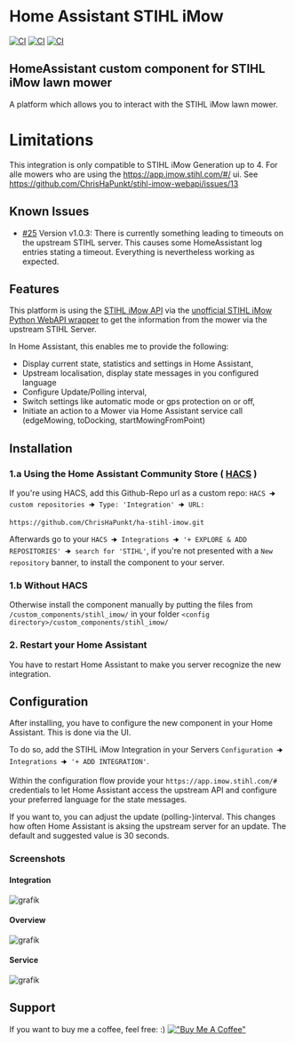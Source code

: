 
# Home Assistant STIHL iMow
[![CI](https://github.com/ChrisHaPunkt/ha-stihl-imow/actions/workflows/validate_via_cron.yaml/badge.svg?branch=main)](https://github.com/ChrisHaPunkt/ha-stihl-imow/actions/workflows/validate_via_cron.yaml)
[![CI](https://github.com/ChrisHaPunkt/ha-stihl-imow/actions/workflows/release.yaml/badge.svg)](https://github.com/ChrisHaPunkt/ha-stihl-imow/actions/workflows/.yaml)
[![CI](https://github.com/ChrisHaPunkt/ha-stihl-imow/actions/workflows/pushpull.yaml/badge.svg)](https://github.com/ChrisHaPunkt/ha-stihl-imow/actions/workflows/pushpull.yaml)


## HomeAssistant custom component for STIHL iMow lawn mower
A platform which allows you to interact with the STIHL iMow lawn mower.

# Limitations
This integration is only compatible to STIHL iMow Generation up to 4. For alle mowers who are using the https://app.imow.stihl.com/#/ ui.
See https://github.com/ChrisHaPunkt/stihl-imow-webapi/issues/13 

## Known Issues
- [#25](https://github.com/ChrisHaPunkt/ha-stihl-imow/issues/25) Version v1.0.3: There is currently something leading to timeouts on the upstream STIHL server. This causes some HomeAssistant log entries stating a timeout. Everything is nevertheless working as expected.

## Features
This platform is using the [STIHL iMow API](https://app.imow.stihl.com/#) via the [unofficial STIHL iMow Python WebAPI wrapper](https://github.com/ChrisHaPunkt/stihl-imow-webapi) to
get the information from the mower via the upstream STIHL Server.

In Home Assistant, this enables me to provide the following:

* Display current state, statistics and settings in Home Assistant,
* Upstream localisation, display state messages in you configured language
* Configure Update/Polling interval,
* Switch settings like automatic mode or gps protection on or off,
* Initiate an action to a Mower via Home Assistant service call (edgeMowing, toDocking, startMowingFromPoint)

## Installation

### 1.a Using the Home Assistant Community Store ( [HACS](https://hacs.xyz/) )
If you're using HACS, add this Github-Repo url as a custom repo:
`HACS 🠊 custom repositories 🠊 Type: 'Integration' 🠊 URL:`
```
https://github.com/ChrisHaPunkt/ha-stihl-imow.git
```
Afterwards go to your `HACS 🠊 Integrations 🠊 '+ EXPLORE & ADD REPOSITORIES' 🠊 search for 'STIHL'`,
if you're not presented with a `New repository` banner, to install the component to your server.

### 1.b Without HACS
Otherwise install the component manually by putting the files from `/custom_components/stihl_imow/` in your folder `<config directory>/custom_components/stihl_imow/`

### 2. Restart your Home Assistant
You have to restart Home Assistant to make you server recognize the new integration.

## Configuration
After installing, you have to configure the new component in your Home Assistant. This is done via the UI.

To do so, add the STIHL iMow Integration in your Servers `Configuration 🠊 Integrations 🠊 '+ ADD INTEGRATION'`.

Within the configuration flow provide your `https://app.imow.stihl.com/#` credentials to let Home Assistant access the upstream API and configure your preferred language for the state messages.

If you want to, you can adjust the update (polling-)interval. This changes how often Home Assistant is aksing the upstream server for an update. The default and suggested value is 30 seconds.

### Screenshots
#### Integration
![grafik](https://user-images.githubusercontent.com/4389395/124358848-71bad300-dc22-11eb-9095-567a069db925.png)
#### Overview
![grafik](https://user-images.githubusercontent.com/4389395/124358816-4f28ba00-dc22-11eb-81d1-6e72f9a4b16d.png)
#### Service
![grafik](https://user-images.githubusercontent.com/4389395/124358851-74b5c380-dc22-11eb-9435-3248b84e84f6.png)

## Support
If you want to buy me a coffee, feel free: :)
[!["Buy Me A Coffee"](
https://img.buymeacoffee.com/button-api/?text=Buy%20me%20a%20coffee&emoji=&slug=chrishapunkt&button_colour=FFDD00&font_colour=000000&font_family=Cookie&outline_colour=000000&coffee_colour=ffffff)](https://www.buymeacoffee.com/chrishapunkt)

